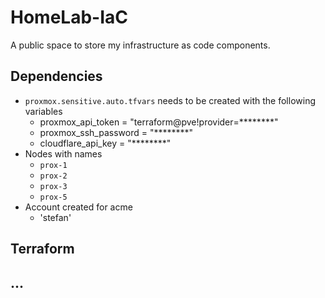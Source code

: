 # HomeLab-IaC

A public space to store my infrastructure as code components.

## Dependencies

- `proxmox.sensitive.auto.tfvars` needs to be created with the following variables
    - proxmox_api_token    = "terraform@pve!provider=********"
    - proxmox_ssh_password = "********"
    - cloudflare_api_key   = "********"
- Nodes with names
    - `prox-1`
    - `prox-2`
    - `prox-3`
    - `prox-5`
- Account created for acme
    - 'stefan'

## Terraform

## ...
